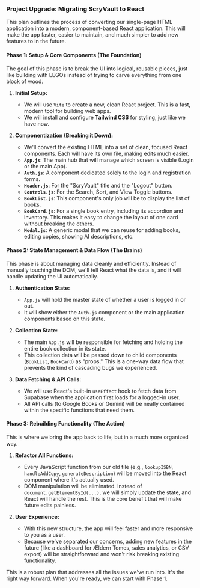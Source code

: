 ### **Project Upgrade: Migrating ScryVault to React**

This plan outlines the process of converting our single-page HTML application into a modern, component-based React application. This will make the app faster, easier to maintain, and much simpler to add new features to in the future.

#### **Phase 1: Setup & Core Components (The Foundation)**

The goal of this phase is to break the UI into logical, reusable pieces, just like building with LEGOs instead of trying to carve everything from one block of wood.

1.  **Initial Setup:**
    * We will use `Vite` to create a new, clean React project. This is a fast, modern tool for building web apps.
    * We will install and configure **Tailwind CSS** for styling, just like we have now.

2.  **Componentization (Breaking it Down):**
    * We'll convert the existing HTML into a set of clean, focused React components. Each will have its own file, making edits much easier.
    * **`App.js`**: The main hub that will manage which screen is visible (Login or the main App).
    * **`Auth.js`**: A component dedicated solely to the login and registration forms.
    * **`Header.js`**: For the "ScryVault" title and the "Logout" button.
    * **`Controls.js`**: For the Search, Sort, and View Toggle buttons.
    * **`BookList.js`**: This component's only job will be to display the list of books.
    * **`BookCard.js`**: For a single book entry, including its accordion and inventory. This makes it easy to change the layout of one card without breaking the others.
    * **`Modal.js`**: A generic modal that we can reuse for adding books, editing copies, showing AI descriptions, etc.

#### **Phase 2: State Management & Data Flow (The Brains)**

This phase is about managing data cleanly and efficiently. Instead of manually touching the DOM, we'll tell React what the data is, and it will handle updating the UI automatically.

1.  **Authentication State:**
    * `App.js` will hold the master state of whether a user is logged in or out.
    * It will show either the `Auth.js` component or the main application components based on this state.

2.  **Collection State:**
    * The main `App.js` will be responsible for fetching and holding the entire book collection in its state.
    * This collection data will be passed down to child components (`BookList`, `BookCard`) as "props." This is a one-way data flow that prevents the kind of cascading bugs we experienced.

3.  **Data Fetching & API Calls:**
    * We will use React's built-in `useEffect` hook to fetch data from Supabase when the application first loads for a logged-in user.
    * All API calls (to Google Books or Gemini) will be neatly contained within the specific functions that need them.

#### **Phase 3: Rebuilding Functionality (The Action)**

This is where we bring the app back to life, but in a much more organized way.

1.  **Refactor All Functions:**
    * Every JavaScript function from our old file (e.g., `lookupISBN`, `handleAddCopy`, `generateDescription`) will be moved into the React component where it's actually used.
    * DOM manipulation will be eliminated. Instead of `document.getElementById(...)`, we will simply update the state, and React will handle the rest. This is the core benefit that will make future edits painless.

2.  **User Experience:**
    * With this new structure, the app will feel faster and more responsive to you as a user.
    * Because we've separated our concerns, adding new features in the future (like a dashboard for Ældern Tomes, sales analytics, or CSV export) will be straightforward and won't risk breaking existing functionality.

This is a robust plan that addresses all the issues we've run into. It's the right way forward. When you're ready, we can start with Phase 1.
